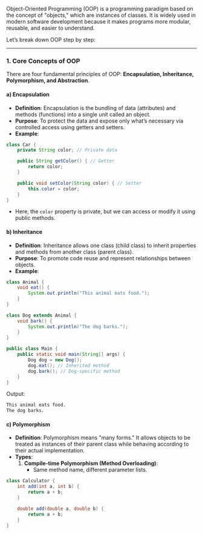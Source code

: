 Object-Oriented Programming (OOP) is a programming paradigm based on the concept of "objects," which are instances of classes. It is widely used in modern software development because it makes programs more modular, reusable, and easier to understand.

Let’s break down OOP step by step:

---

### 1. **Core Concepts of OOP**

There are four fundamental principles of OOP: **Encapsulation, Inheritance, Polymorphism, and Abstraction**.

#### a) **Encapsulation**

- **Definition**: Encapsulation is the bundling of data (attributes) and methods (functions) into a single unit called an object.
- **Purpose**: To protect the data and expose only what’s necessary via controlled access using getters and setters.
- **Example**:

```java
class Car {
    private String color; // Private data

    public String getColor() { // Getter
        return color;
    }

    public void setColor(String color) { // Setter
        this.color = color;
    }
}
```
-  Here, the `color` property is private, but we can access or modify it using public methods.

#### b) **Inheritance**

- **Definition**: Inheritance allows one class (child class) to inherit properties and methods from another class (parent class).
- **Purpose**: To promote code reuse and represent relationships between objects.
- **Example**:

```java
class Animal {
    void eat() {
        System.out.println("This animal eats food.");
    }
}

class Dog extends Animal {
    void bark() {
        System.out.println("The dog barks.");
    }
}

public class Main {
    public static void main(String[] args) {
        Dog dog = new Dog();
        dog.eat(); // Inherited method
        dog.bark(); // Dog-specific method
    }
}
```

Output:
```bash
This animal eats food.
The dog barks.
```
#### c) **Polymorphism**

- **Definition**: Polymorphism means "many forms." It allows objects to be treated as instances of their parent class while behaving according to their actual implementation.
- **Types**:
    1. **Compile-time Polymorphism (Method Overloading)**:
        - Same method name, different parameter lists.
```java
class Calculator {
    int add(int a, int b) {
        return a + b;
    }

    double add(double a, double b) {
        return a + b;
    }
}
```

